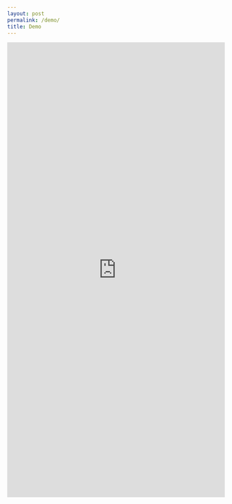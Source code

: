 ```yaml
---
layout: post
permalink: /demo/
title: Demo
---
```


<iframe src="https://ajanse.me/asciidots/demo-src/" style="width: 100%;height: 75em;border: none;"></iframe>
